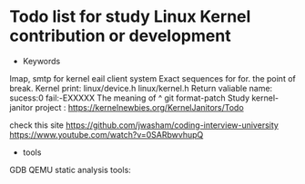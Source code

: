 
# Todo list for study Linux Kernel contribution or development

* Keywords

Imap, smtp for kernel eail client system 
Exact sequences for for. the point of break.
Kernel print: linux/device.h linux/kernel.h
Return valiable name: sucess:0 fail:-EXXXXX
The meaning of ^ git format-patch
Study kernel-janitor project : https://kernelnewbies.org/KernelJanitors/Todo

check this site
https://github.com/jwasham/coding-interview-university
https://www.youtube.com/watch?v=0SARbwvhupQ

* tools

GDB
QEMU
static analysis tools:
